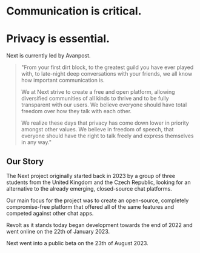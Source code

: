 # Communication is critical.
# Privacy is essential.

Next is currently led by Avanpost.

> "From your first dirt block, to the greatest guild you have ever played with, to late-night deep conversations with your friends, we all know how important communication is.
>
> We at Next strive to create a free and open platform, allowing diversified communities of all kinds to thrive and to be fully transparent with our users. We believe everyone should have total freedom over how they talk with each other.
>
> We realize these days that privacy has come down lower in priority amongst other values. We believe in freedom of speech, that everyone should have the right to talk freely and express themselves in any way."

## Our Story

The Next project originally started back in 2023 by a group of three students from the United Kingdom and the Czech Republic, looking for an alternative to the already emerging, closed-source chat platforms.

Our main focus for the project was to create an open-source, completely compromise-free platform that offered all of the same features and competed against other chat apps.

Revolt as it stands today began development towards the end of 2022 and went online on the 22th of January 2023.

Next went into a public beta on the 23th of August 2023.
